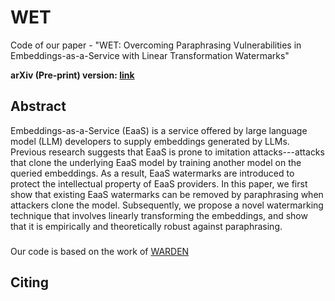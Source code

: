 # WET
Code of our paper - "WET: Overcoming Paraphrasing Vulnerabilities in Embeddings-as-a-Service with Linear Transformation Watermarks"

**arXiv (Pre-print) version: [link]()**

## Abstract
Embeddings-as-a-Service (EaaS) is a service offered by large language model (LLM) developers to supply embeddings generated by LLMs. Previous research suggests that EaaS is prone to imitation attacks---attacks that clone the underlying EaaS model by training another model on the queried embeddings. As a result, EaaS watermarks are introduced to protect the intellectual property of EaaS providers. In this paper, we first show that existing EaaS watermarks can be removed by paraphrasing when attackers clone the model. Subsequently, we propose a novel watermarking technique that involves linearly transforming the embeddings, and show that it is empirically and theoretically robust against paraphrasing.


### 
Our code is based on the work of [WARDEN](https://github.com/anudeex/WARDEN)

## Citing

```
```
